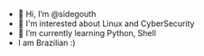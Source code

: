 - 👋 Hi, I’m @sidegouth
- 👀 I'm interested about Linux and CyberSecurity
- 🌱 I’m currently learning Python, Shell
- I am Brazilian :)

<!---
kali user 
--->
